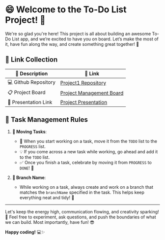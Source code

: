 # 😄 Welcome to the To-Do List Project! 🚀

We're so glad you're here! This project is all about building an awesome To-Do List app, and we’re excited to have you on board. Let’s make the most of it, have fun along the way, and create something great together! 🎉

## 🔗 Link Collection

| 📌 Description       | 🔗 Link                                                                                                          |
| -------------------- | ---------------------------------------------------------------------------------------------------------------- |
| 💻 Github Repository | [Project1 Repository](https://github.com/Alfredo2594/Project1)                                                   |
| 📋 Project Board     | [Project Management Board](https://github.com/users/Alfredo2594/projects/1/views/1)                              |
| 🎤 Presentation Link | [Project Presentation](https://docs.google.com/presentation/d/1_7qQc9gkXT80ocJ6_eaI99HEzcwtAFzuB-m9cZ8I3K8/edit) |

## 🎯 Task Management Rules

1. **🚀 Moving Tasks**:

   - 📝 When you start working on a task, move it from the `TODO` list to the `PROGRESS` list.
   - 💡 If you come across a new task while working, go ahead and add it to the `TODO` list.
   - ✅ Once you finish a task, celebrate by moving it from `PROGRESS` to `DONE`! 🎉

2. **🌿 Branch Name**:
   - While working on a task, always create and work on a branch that matches the `branchName` specified in the task. This helps keep everything neat and tidy! 🔖

---

Let's keep the energy high, communication flowing, and creativity sparking! 🎨 Feel free to experiment, ask questions, and push the boundaries of what we can build. Most importantly, have fun! 😎

**Happy coding!** 💻✨
